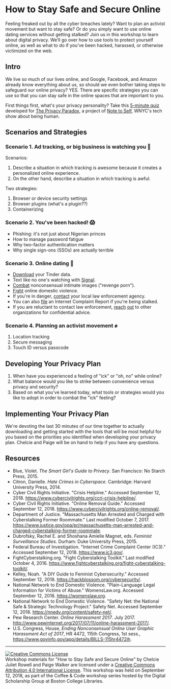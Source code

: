 # How to Stay Safe and Secure Online

Feeling freaked out by all the cyber breaches lately? Want to plan an activist movement but want to stay safe? Or do you simply want to use online dating services without getting stalked? Join us in this workshop to learn about digital privacy. We’ll go over how to use tools to protect yourself online, as well as what to do if you’ve been hacked, harassed, or otherwise victimized on the web.

## Intro

We live so much of our lives online, and Google, Facebook, and Amazon already know everything about us, so should we even bother taking steps to safeguard our online privacy? YES. There are specific strategies you can use so that you can stay safe in the online spaces that are important to you.

First things first, what's your privacy personality? Take this [5-minute quiz](https://wnyc.typeform.com/to/CWAeSB) developed for [The Privacy Paradox](https://project.wnyc.org/privacy-paradox), a project of [Note to Self](https://www.wnycstudios.org/shows/notetoself), WNYC's tech show about being human.

## Scenarios and Strategies

### Scenario 1. Ad tracking, or big business is watching you :eyes:

Scenarios:
1. Describe a situation in which tracking is awesome because it creates a personalized online experience.
2. On the other hand, describe a situation in which tracking is awful.

Two strategies:
1. Browser or device security settings
2. Browser plugins (what's a plugin??)
3. Containerizing

### Scenario 2. You've been hacked! :scream:

* Phishing: it's not just about Nigerian princes  
* How to manage password fatigue  
* Why two-factor authentication matters  
* Why single sign-ons (SSOs) are actually terrible  

### Scenario 3. Online dating :love_letter:

* [Download](https://account.gotinder.com/data) your Tinder data.
* Text like no one's watching with [Signal](https://www.signal.org/download).
* [Combat](https://www.cybercivilrights.org) nonconsensual intimate images ("revenge porn").
* [Fight](https://nnedv.org/content/safety-net) online domestic violence.
* If you're in danger, [contact](https://www.bc.edu/offices/bcpd/contact-us.html) your local law enforcement agency.
* You can also [file](https://www.ic3.gov) an Internet Complaint Report if you're being stalked.
* If you are reluctant to contact law enforcement, [reach](https://www.womenslaw.org/) [out](https://www.cybercivilrights.org/ccri-crisis-helpline/) to other organizations for confidential advice.

### Scenario 4. Planning an activist movement :fist:

1. Location tracking
2. Secure messaging
3. Touch ID versus passcode

## Developing Your Privacy Plan

1. When have you experienced a feeling of "ick" or "oh, no" while online?
2. What balance would you like to strike between convenience versus privacy and security?
3. Based on what you've learned today, what tools or strategies would you like to adopt in order to combat the "ick" feeling?

## Implementing Your Privacy Plan

We're devoting the last 30 minutes of our time together to actually downloading and getting started with the tools that will be most helpful for you based on the priorities you identified when developing your privacy plan. Chelcie and Paige will be on hand to help if you have any questions.

## Resources  

* Blue, Violet. <i>The Smart Girl's Guide to Privacy</i>. San Francisco: No Starch Press, 2015.  
* Citron, Danielle. <i>Hate Crimes in Cyberspace</i>. Cambridge: Harvard University Press, 2014.  
* Cyber Civil Rights Initiative. "Crisis Helpline." Accessed September 12, 2018. https://www.cybercivilrights.org/ccri-crisis-helpline/.  
* Cyber Civil Rights Initiative. "Online Removal Guide." Accessed September 12, 2018. https://www.cybercivilrights.org/online-removal/.   
* Department of Justice. "Massachusetts Man Arrested and Charged with Cyberstalking Former Roommate." Last modified October 7, 2017. https://www.justice.gov/opa/pr/massachusetts-man-arrested-and-charged-cyberstalking-former-roommate.  
* Dubrofsky, Rachel E. and Shoshana Amielle Magnet, eds. <i>Feminist Surveillance Studies</i>. Durham: Duke University Press, 2015.  
* Federal Bureau of Investigation. "Internet Crime Complaint Center (IC3)." Accessed September 12, 2018. https://www.ic3.gov/.  
* FightCyberstalking.org. "Fight Cyberstalking Toolkit." Last modified October 4, 2016. https://www.fightcyberstalking.org/fight-cyberstalking-toolkit/.   
* Kelley, Noah. "A DIY Guide to Feminist Cybersecurity." Accessed September 12, 2018. https://hackblossom.org/cybersecurity/.  
* National Network to End Domestic Violence. "Plain-Language Legal Information for Victims of Abuse." WomensLaw.org. Accessed September 12, 2018. https://womenslaw.org. 
* National Network to End Domestic Violence. "Safety Net: the National Safe & Strategic Technology Project." Safety Net. Accessed September 12, 2018. https://nnedv.org/content/safety-net/.  
* Pew Research Center. <i>Online Harassment 2017</i>. July 2017. http://www.pewinternet.org/2017/07/11/online-harassment-2017/.  
* U.S. Congress, House, <i>Ending Nonconsensual Online User Graphic Harassment Act of 2017</i>, HR 4472, 115th Congress, 1st sess., https://www.govinfo.gov/app/details/BILLS-115hr4472ih.

---

<a rel="license" href="http://creativecommons.org/licenses/by/4.0/"><img alt="Creative Commons License" style="border-width:0" src="https://i.creativecommons.org/l/by/4.0/88x31.png" /></a><br />Workshop materials for "How to Stay Safe and Secure Online" by Chelcie Juliet Rowell and Paige Walker are licensed under a <a rel="license" href="http://creativecommons.org/licenses/by/4.0/">Creative Commons Attribution 4.0 International License</a>. This workshop was held on September 12, 2018, as part of the Coffee & Code workshop series hosted by the Digital Scholarship Group at Boston College Libraries.

